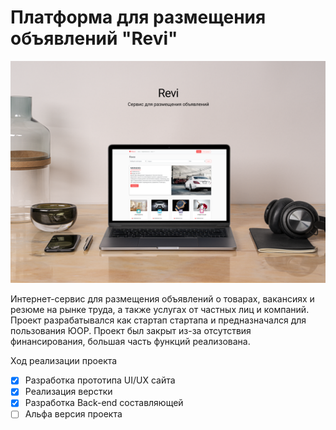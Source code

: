 # Платформа для размещения объявлений "Revi"
![](https://github.com/koha09/advertising-board-template/raw/master/preview/mockup.png)

Интернет-сервис для размещения объявлений о товарах, вакансиях и резюме на рынке труда, а также услугах от частных лиц и компаний. Проект разрабатывался как стартап стартапа и предназначался для пользования ЮОР. Проект был закрыт из-за отсутствия финансирования, большая часть функций реализована. 

Ход реализации проекта
- [x] Разработка прототипа UI/UX сайта
- [x] Реализация верстки
- [x] Разработка Back-end составляющей
- [ ] Альфа версия проекта
